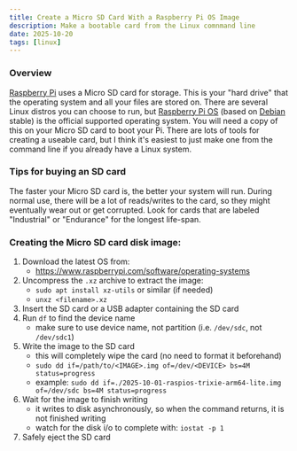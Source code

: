 ```yaml
---
title: Create a Micro SD Card With a Raspberry Pi OS Image
description: Make a bootable card from the Linux comnmand line
date: 2025-10-20
tags: [linux]
---
```


### Overview

[Raspberry Pi](https://www.raspberrypi.com) uses a Micro SD card for storage.
This is your "hard drive" that the operating system and all your files are
stored on. There are several Linux distros you can choose to run, but
[Raspberry Pi OS](https://www.raspberrypi.com/documentation/computers/os.html)
(based on [Debian](https://www.debian.org) stable) is the official supported
operating system. You will need a copy of this on your Micro SD card to boot
your Pi. There are lots of tools for creating a useable card, but I think it's
easiest to just make one from the command line if you already have a Linux
system.

### Tips for buying an SD card

The faster your Micro SD card is, the better your system will run. During
normal use, there will be a lot of reads/writes to the card, so they might
eventually wear out or get corrupted. Look for cards that are labeled
"Industrial" or "Endurance" for the longest life-span.

### Creating the Micro SD card disk image:

1. Download the latest OS from:
    - https://www.raspberrypi.com/software/operating-systems
2. Uncompress the `.xz` archive to extract the image:
    - `sudo apt install xz-utils` or similar (if needed)
    - `unxz <filename>.xz`
3. Insert the SD card or a USB adapter containing the SD card
4. Run `df` to find the device name
    - make sure to use device name, not partition (i.e. `/dev/sdc`, not `/dev/sdc1`)
5. Write the image to the SD card
    - this will completely wipe the card (no need to format it beforehand)
    - `sudo dd if=/path/to/<IMAGE>.img of=/dev/<DEVICE> bs=4M status=progress`
    - example: `sudo dd if=./2025-10-01-raspios-trixie-arm64-lite.img of=/dev/sdc bs=4M status=progress`
6. Wait for the image to finish writing
    - it writes to disk asynchronously, so when the command returns, it is not finished writing
    - watch for the disk i/o to complete with: `iostat -p 1`
7. Safely eject the SD card
